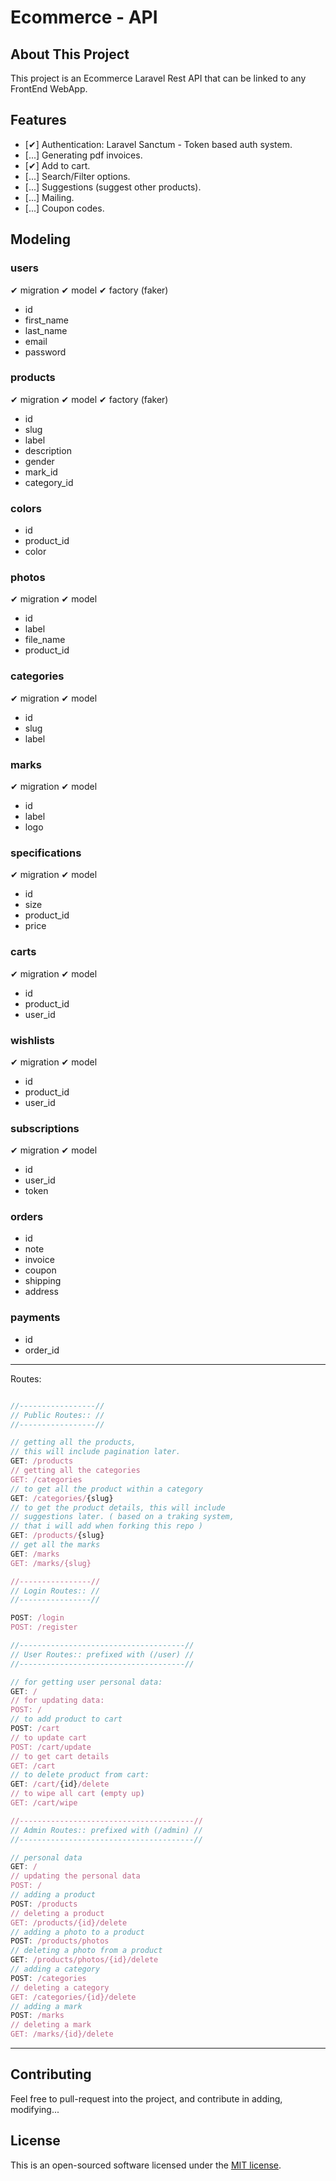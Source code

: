 # Ecommerce - API

## About This Project

This project is an Ecommerce Laravel Rest API that can be linked to any FrontEnd WebApp.
## Features

- [✔] Authentication: Laravel Sanctum - Token based auth system.
- [...] Generating pdf invoices.
- [✔] Add to cart.
- [...] Search/Filter options.
- [...] Suggestions (suggest other products).
- [...] Mailing.
- [...] Coupon codes.

## Modeling

### users
✔ migration
✔ model
✔ factory (faker)
- id
- first_name
- last_name
- email
- password
  
### products 
✔ migration
✔ model
✔ factory (faker)
- id
- slug
- label
- description
- gender
- mark_id
- category_id

### colors
- id
- product_id
- color

### photos
✔ migration
✔ model
- id
- label
- file_name
- product_id

### categories
✔ migration
✔ model
- id 
- slug
- label

### marks 
✔ migration
✔ model
- id 
- label
- logo
### specifications 
✔ migration
✔ model
- id
- size
- product_id
- price

### carts 
✔ migration
✔ model
- id
- product_id
- user_id
### wishlists
✔ migration
✔ model
- id
- product_id
- user_id 
### subscriptions 
✔ migration
✔ model
- id
- user_id
- token 
### orders
- id
- note
- invoice
- coupon
- shipping
- address
### payments 
- id
- order_id
  
---------------------------------------------
Routes:
```javascript

//-----------------//
// Public Routes:: //
//-----------------//

// getting all the products,
// this will include pagination later.
GET: /products
// getting all the categories
GET: /categories
// to get all the product within a category
GET: /categories/{slug}
// to get the product details, this will include 
// suggestions later. ( based on a traking system,
// that i will add when forking this repo )
GET: /products/{slug}
// get all the marks
GET: /marks
GET: /marks/{slug}

//----------------//
// Login Routes:: //
//----------------//

POST: /login
POST: /register

//-------------------------------------//
// User Routes:: prefixed with (/user) //
//-------------------------------------//

// for getting user personal data:
GET: / 
// for updating data:
POST: /  
// to add product to cart
POST: /cart
// to update cart
POST: /cart/update
// to get cart details
GET: /cart
// to delete product from cart:
GET: /cart/{id}/delete
// to wipe all cart (empty up)
GET: /cart/wipe

//---------------------------------------//
// Admin Routes:: prefixed with (/admin) //
//---------------------------------------//

// personal data
GET: / 
// updating the personal data
POST: / 
// adding a product
POST: /products
// deleting a product
GET: /products/{id}/delete
// adding a photo to a product
POST: /products/photos
// deleting a photo from a product
GET: /products/photos/{id}/delete
// adding a category
POST: /categories
// deleting a category
GET: /categories/{id}/delete
// adding a mark
POST: /marks
// deleting a mark 
GET: /marks/{id}/delete
```
---------------------------------------------
## Contributing

Feel free to pull-request into the project, and contribute in adding, modifying...


## License

This is an open-sourced software licensed under the [MIT license](https://opensource.org/licenses/MIT).
